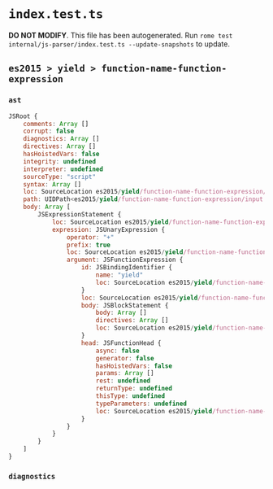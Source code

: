 # `index.test.ts`

**DO NOT MODIFY**. This file has been autogenerated. Run `rome test internal/js-parser/index.test.ts --update-snapshots` to update.

## `es2015 > yield > function-name-function-expression`

### `ast`

```javascript
JSRoot {
	comments: Array []
	corrupt: false
	diagnostics: Array []
	directives: Array []
	hasHoistedVars: false
	integrity: undefined
	interpreter: undefined
	sourceType: "script"
	syntax: Array []
	loc: SourceLocation es2015/yield/function-name-function-expression/input.js 1:0-1:20
	path: UIDPath<es2015/yield/function-name-function-expression/input.js>
	body: Array [
		JSExpressionStatement {
			loc: SourceLocation es2015/yield/function-name-function-expression/input.js 1:0-1:20
			expression: JSUnaryExpression {
				operator: "+"
				prefix: true
				loc: SourceLocation es2015/yield/function-name-function-expression/input.js 1:0-1:20
				argument: JSFunctionExpression {
					id: JSBindingIdentifier {
						name: "yield"
						loc: SourceLocation es2015/yield/function-name-function-expression/input.js 1:10-1:15 (yield)
					}
					loc: SourceLocation es2015/yield/function-name-function-expression/input.js 1:1-1:20
					body: JSBlockStatement {
						body: Array []
						directives: Array []
						loc: SourceLocation es2015/yield/function-name-function-expression/input.js 1:18-1:20
					}
					head: JSFunctionHead {
						async: false
						generator: false
						hasHoistedVars: false
						params: Array []
						rest: undefined
						returnType: undefined
						thisType: undefined
						typeParameters: undefined
						loc: SourceLocation es2015/yield/function-name-function-expression/input.js 1:15-1:17
					}
				}
			}
		}
	]
}
```

### `diagnostics`

```

```
